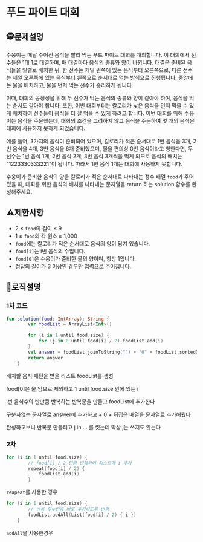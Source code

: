 푸드 파이트 대회
=
## 🕵️문제설명
수웅이는 매달 주어진 음식을 빨리 먹는 푸드 파이트 대회를 개최합니다. 이 대회에서 선수들은 1대 1로 대결하며, 매 대결마다 음식의 종류와 양이 바뀝니다. 대결은 준비된 음식들을 일렬로 배치한 뒤, 한 선수는 제일 왼쪽에 있는 음식부터 오른쪽으로, 다른 선수는 제일 오른쪽에 있는 음식부터 왼쪽으로 순서대로 먹는 방식으로 진행됩니다. 중앙에는 물을 배치하고, 물을 먼저 먹는 선수가 승리하게 됩니다.

이때, 대회의 공정성을 위해 두 선수가 먹는 음식의 종류와 양이 같아야 하며, 음식을 먹는 순서도 같아야 합니다. 또한, 이번 대회부터는 칼로리가 낮은 음식을 먼저 먹을 수 있게 배치하여 선수들이 음식을 더 잘 먹을 수 있게 하려고 합니다. 이번 대회를 위해 수웅이는 음식을 주문했는데, 대회의 조건을 고려하지 않고 음식을 주문하여 몇 개의 음식은 대회에 사용하지 못하게 되었습니다.

예를 들어, 3가지의 음식이 준비되어 있으며, 칼로리가 적은 순서대로 1번 음식을 3개, 2번 음식을 4개, 3번 음식을 6개 준비했으며, 물을 편의상 0번 음식이라고 칭한다면, 두 선수는 1번 음식 1개, 2번 음식 2개, 3번 음식 3개씩을 먹게 되므로 음식의 배치는 "1223330333221"이 됩니다. 따라서 1번 음식 1개는 대회에 사용하지 못합니다.

수웅이가 준비한 음식의 양을 칼로리가 적은 순서대로 나타내는 정수 배열 `food`가 주어졌을 때, 대회를 위한 음식의 배치를 나타내는 문자열을 return 하는 solution 함수를 완성해주세요.
## ⚠️제한사항

- 2 ≤ `food`의 길이 ≤ 9
- 1 ≤ `food`의 각 원소 ≤ 1,000
- `food`에는 칼로리가 적은 순서대로 음식의 양이 담겨 있습니다.
- `food[i]`는 i번 음식의 수입니다.
- `food[0]`은 수웅이가 준비한 물의 양이며, 항상 1입니다.
- 정답의 길이가 3 이상인 경우만 입력으로 주어집니다.

## 🔎로직설명

### 1차 코드
```kotlin
fun solution(food: IntArray): String {
        var foodList = ArrayList<Int>()

        for (i in 1 until food.size) {
            for (j in 0 until food[i] / 2) foodList.add(i)
        }
        val answer = foodList.joinToString("") + "0" + foodList.sortedDescending().joinToString("")
        return answer
    }
```
배치할 음식 패턴을 받을 리스트 foodList를 생성

food[0]은 물 임으로 제외하고 1 until food.size 안에 있는 i

i번 음식수의 반만큼 반복하는 반복문을 만들고 foodList에 추가한다

구분자없는 문자열로 answer에 추가하고 + 0 + 뒤집은 배열을 문자열로 추가해줬다

완성하고보니 반복문 만들려고 j in ... 를 썻는데 막상 j는 쓰지도 않는다

### 2차
```kotlin
for (i in 1 until food.size) {
        // food[i] / 2 만큼 반복하여 리스트에 i 추가
        repeat(food[i] / 2) {
            foodList.add(i)
        }
```
`reapeat`를 사용한 경우

```kotlin
for (i in 1 until food.size) {
        // 반복 횟수만큼 바로 추가하도록 변경
        foodList.addAll(List(food[i] / 2) { i })
    }
```

`addAll`을 사용한경우
